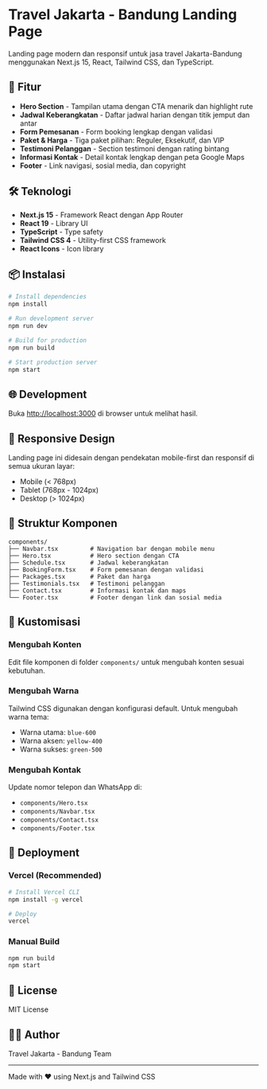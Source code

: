 # Travel Jakarta - Bandung Landing Page

Landing page modern dan responsif untuk jasa travel Jakarta-Bandung menggunakan Next.js 15, React, Tailwind CSS, dan TypeScript.

## 🚀 Fitur

- **Hero Section** - Tampilan utama dengan CTA menarik dan highlight rute
- **Jadwal Keberangkatan** - Daftar jadwal harian dengan titik jemput dan antar
- **Form Pemesanan** - Form booking lengkap dengan validasi
- **Paket & Harga** - Tiga paket pilihan: Reguler, Eksekutif, dan VIP
- **Testimoni Pelanggan** - Section testimoni dengan rating bintang
- **Informasi Kontak** - Detail kontak lengkap dengan peta Google Maps
- **Footer** - Link navigasi, sosial media, dan copyright

## 🛠️ Teknologi

- **Next.js 15** - Framework React dengan App Router
- **React 19** - Library UI
- **TypeScript** - Type safety
- **Tailwind CSS 4** - Utility-first CSS framework
- **React Icons** - Icon library

## 📦 Instalasi

```bash
# Install dependencies
npm install

# Run development server
npm run dev

# Build for production
npm run build

# Start production server
npm start
```

## 🌐 Development

Buka [http://localhost:3000](http://localhost:3000) di browser untuk melihat hasil.

## 📱 Responsive Design

Landing page ini didesain dengan pendekatan mobile-first dan responsif di semua ukuran layar:
- Mobile (< 768px)
- Tablet (768px - 1024px)
- Desktop (> 1024px)

## 🎨 Struktur Komponen

```
components/
├── Navbar.tsx         # Navigation bar dengan mobile menu
├── Hero.tsx           # Hero section dengan CTA
├── Schedule.tsx       # Jadwal keberangkatan
├── BookingForm.tsx    # Form pemesanan dengan validasi
├── Packages.tsx       # Paket dan harga
├── Testimonials.tsx   # Testimoni pelanggan
├── Contact.tsx        # Informasi kontak dan maps
└── Footer.tsx         # Footer dengan link dan sosial media
```

## 📝 Kustomisasi

### Mengubah Konten

Edit file komponen di folder `components/` untuk mengubah konten sesuai kebutuhan.

### Mengubah Warna

Tailwind CSS digunakan dengan konfigurasi default. Untuk mengubah warna tema:
- Warna utama: `blue-600`
- Warna aksen: `yellow-400`
- Warna sukses: `green-500`

### Mengubah Kontak

Update nomor telepon dan WhatsApp di:
- `components/Hero.tsx`
- `components/Navbar.tsx`
- `components/Contact.tsx`
- `components/Footer.tsx`

## 🚀 Deployment

### Vercel (Recommended)

```bash
# Install Vercel CLI
npm install -g vercel

# Deploy
vercel
```

### Manual Build

```bash
npm run build
npm start
```

## 📄 License

MIT License

## 👨‍💻 Author

Travel Jakarta - Bandung Team

---

Made with ❤️ using Next.js and Tailwind CSS
